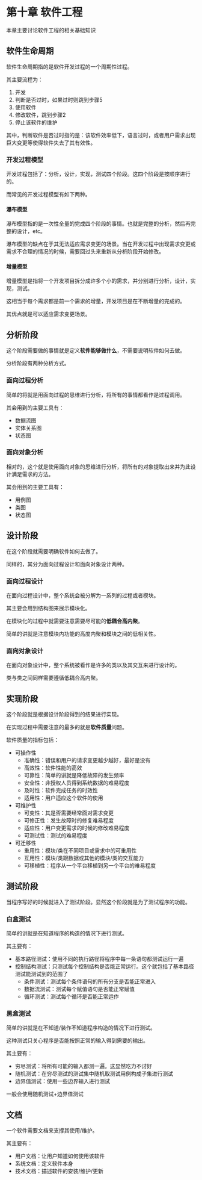 # 第十章 软件工程

本章主要讨论软件工程的相关基础知识

## 软件生命周期

软件生命周期指的是软件开发过程的一个周期性过程。

其主要流程为：

1. 开发
2. 判断是否过时，如果过时则跳到步骤5
3. 使用软件
4. 修改软件，跳到步骤2
5. 停止该软件的维护

其中，判断软件是否过时指的是：该软件效率低下，语言过时，或者用户需求出现巨大变更等使得软件失去了其有效性。

### 开发过程模型

开发过程包括了：分析，设计，实现，测试四个阶段。这四个阶段是按顺序进行的。

而常见的开发过程模型有如下两种。

#### 瀑布模型

瀑布模型指的是一次性全量的完成四个阶段的事情。也就是完整的分析，然后再完整的设计，etc。

瀑布模型的缺点在于其无法适应需求变更的场景。当在开发过程中出现需求变更或需求不合理的情况的时候，需要回过头来重新从分析阶段开始修改。

#### 增量模型

增量模型是指将一个开发项目拆分成许多个小的需求，并分别进行分析，设计，实现，测试。

这相当于每个需求都是前一个需求的增量，开发项目是在不断增量的完成的。

其优点就是可以适应需求变更场景。

## 分析阶段

这个阶段需要做的事情就是定义**软件能够做什么**，不需要说明软件如何去做。

分析阶段有两种分析方式。

### 面向过程分析

简单的将就是用面向过程的思维进行分析，将所有的事情都看作是过程调用。

其会用到的主要工具有：

+ 数据流图
+ 实体关系图
+ 状态图

### 面向对象分析

相对的，这个就是使用面向对象的思维进行分析，将所有的对象提取出来并为此设计满足需求的方法。

其会用到的主要工具有：

+ 用例图
+ 类图
+ 状态图

## 设计阶段

在这个阶段就需要明确软件如何去做了。

同样的，其分为面向过程设计和面向对象设计两种。

### 面向过程设计

在面向过程设计中，整个系统会被分解为一系列的过程或者模块。

其主要会用到结构图来展示模块化。

在模块化的过程中就需要注意需要尽可能的**低耦合高内聚**。

简单的讲就是注意模块内功能的高度内聚和模块之间的低相关性。

### 面向对象设计

在面向对象设计中，整个系统被看作是许多的类以及其交互来进行设计的。

类与类之间同样需要遵循低耦合高内聚。

## 实现阶段

这个阶段就是根据设计阶段得到的结果进行实现。

在实现过程中需要注意的最多的就是**软件质量**问题。

软件质量的指标包括：

+ 可操作性
  + 准确性：错误和用户的请求变更越少越好，最好是没有
  + 高效性：软件性能的高效
  + 可靠性：简单的讲就是降低故障的发生频率
  + 安全性：非授权人员得到系统数据的难易程度
  + 及时性：软件完成任务的时效性
  + 适用性：用户适应这个软件的使用
+ 可维护性
  + 可变性：其是否需要经常面对需求变更
  + 可修正性：发生故障时的修复难易程度
  + 适应性：用户变更需求的时候的修改难易程度
  + 可测试性：测试的难易程度
+ 可迁移性
  + 重用性：模块/类在不同项目或需求中的可重用性
  + 互用性：模块/类跟数据或其他的模块/类的交互能力
  + 可移植性：程序从一个平台移植到另一个平台的难易程度

## 测试阶段

当程序写好的时候就进入了测试阶段。显然这个阶段就是为了测试程序的功能。

### 白盒测试

简单的讲就是在知道程序的构造的情况下进行测试。

其主要有：

+ 基本路径测试：使用不同的执行路径将程序中每一条语句都测试运行一遍
+ 控制结构测试：只测试每个控制结构是否能正常运行。这个就包括了基本路径测试能测试到的范围了
  + 条件测试：测试每个条件语句的所有分支是否能正常进入
  + 数据流测试：测试每个赋值语句是否能正常赋值
  + 循环测试：测试每个循环是否能正常运作

### 黑盒测试

简单的讲就是在不知道/装作不知道程序构造的情况下进行测试。

这种测试只关心程序是否能按照正常的输入得到需要的输出。

其主要有：

+ 穷尽测试：将所有可能的输入都测一遍。这显然吃力不讨好
+ 随机测试：在穷尽测试的测试集中随机取测试用例构成子集进行测试
+ 边界值测试：使用一些边界输入进行测试

一般会使用随机测试+边界值测试

## 文档

一个软件需要文档来支撑其使用/维护。

其主要有：

+ 用户文档：让用户知道如何使用该软件
+ 系统文档：定义软件本身
+ 技术文档：描述软件的安装/维护/更新


